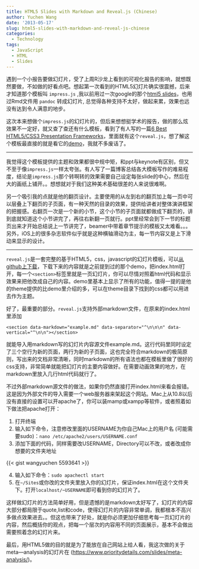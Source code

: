 ```yaml
---
title: HTML5 Slides with Markdown and Reveal.js (Chinese)
author: Yuchen Wang
date: '2013-05-17'
slug: html5-slides-with-markdown-and-reveal-js-chinese
categories:
  - Technology
tags:
  - JavaScript
  - HTML
  - Slides
---
```



遇到一个小报告要做幻灯片，受了上周R沙龙上看到的可视化报告的影响，就想既然要做，不如做的好看点吧。想起第一次看到的HTML5幻灯片确实很震撼，后来才知道那个模板叫 `impress.js` ,我以前用过一次google的那个[html5 slides](https://code.google.com/p/html5slides/)，也用过Rmd文件用 `pandoc` 转成幻灯片, 总觉得各种支持不太好，做起来累，效果也远没有达到令人满意的地步。

<!--more-->

这次本来想做个`impress.js`的幻灯片的，但后来想想挺学术的报告，做的那么炫效果不一定好，就又查了查还有什么模板，看到了有人写的一篇[6 Best HTML5/CSS3 Presentation Frameworks](http://zoomzum.com/6-best-html5css3-presentation-frameworks/)，里面就有这个`reveal.js`，想了解这个模板最直接的就是看它的[demo](http://lab.hakim.se/reveal-js/)，我就不多废话了。


- - - 


我觉得这个模板提供的主题和效果都很中规中矩，和ppt与keynote有区别，但又不至于像`impress.js`一样太夸张。有人写了一篇博客总结各大模板写作的难易程度，结论是`impress.js`那个转啊转的效果需要自己设定每张slide的中心，然后在大的画纸上铺开。。想想就对于我们这种美术基础很差的人来说很难啊。


另一个吸引我的点就是他的翻页设计。主要使用的从左到右的翻页加上每一页中可以层叠上下翻页的子页面，有一种天然的目录的效果，提供给讲者对整体演讲框架的把握感。右翻页一次是一个新的小节，这个小节的子页面就都做成下翻页的，讲到底就知道这个小节讲完了，再往右新翻一页就行。ppt里经常会到下一节的标题页出来才开始总结说上一节讲完了，beamer中带着章节提示的模板又太难看。。。另外，iOS上的很多杂志软件似乎就是这种横轴滑动为主，每一节内容又是上下滑动来显示的设计。


- - -


`reveal.js`是一套完整的基于HTML5，css，javascript的幻灯片模板，可以[从github上下载](https://github.com/hakimel/reveal.js)，下载下来的内容就是之前提到过的那个demo，把index.html打开，每一个`<section>`标签里就是一页幻灯片，你可以尽情对照着html代码和显示效果来把他改成自己的内容。demo里基本上显示了所有的功能，值得一提的是他的theme提供的比demo里介绍的多，可以在theme目录下找到的css都可以用进去作为主题。


好了，最重要的部分。`reveal.js`支持外部markdown文件，在原来的index.html里添加
```
<section data-markdown="example.md" data-separator="^\n\n\n" data-vertical="^\n\n"></section>
```
就能导入用markdown写的幻灯片内容源文件example.md。这行代码里同时设定了三个空行为新的页面，两行为新的子页面，这也完全符合markdown的极简原则，写出来的文档非常清晰，同时markdown的所有语法也都在模板里做了很好的css支持，非常简单就能把幻灯片的主要内容做好。在需要动画效果的地方，在markdown里放入几行html代码就行了。


不过外部markdown源文件的做法，如果你仍然直接打开index.html来看会报错。这是因为外部文件的导入需要一个web服务器来架起这个网站。Mac上从10.8以后没有直接的设置可以开apache了，你可以装mamp或xampp等软件，或者照着如下做法把apache打开：

1. 打开终端
2. 输入如下命令，注意修改里面的USERNAME为你自己Mac上的用户名 (可能需要sudo)：`nano /etc/apache2/users/USERNAME.conf`
3. 添加下面的代码，同样需要改USERNAME，Directory可以不改，或者改成你想要的文件夹地址

{{< gist wangyuchen 5593641 >}}


4. 输入如下命令：`sudo apachectl start`
5. 在`~/Sites`或你改的文件夹里放入你的幻灯片，保证index.html在这个文件夹下。打开`localhost/~USERNAME`即可看到你的幻灯片了。

这样做幻灯片的方法简单好用，但是遗憾的是markdown太好写了，幻灯片的内容大部分都局限于quote,list和code，使得幻灯片的内容非常单调，我都根本不高兴多做点效果进去。。但这也带来了好处，就是你必须更加仔细思考每一页幻灯片的内容，然后概括你的观点，把每一个层次的内容用不同的页面展示，基本不会做出需要照着念的幻灯片来。


最后，用HTML5做的目的就是为了能放在自己网站上给人看，我这次做的关于meta—analysis的幻灯片在 (https://www.prioritydetails.com/slides/meta-analysis/)。
